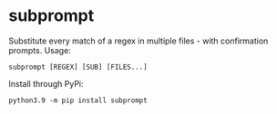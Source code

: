 # subprompt
Substitute every match of a regex in multiple files - with confirmation prompts. Usage:
```
subprompt [REGEX] [SUB] [FILES...]
```
Install through PyPi:
```
python3.9 -m pip install subprompt
```

